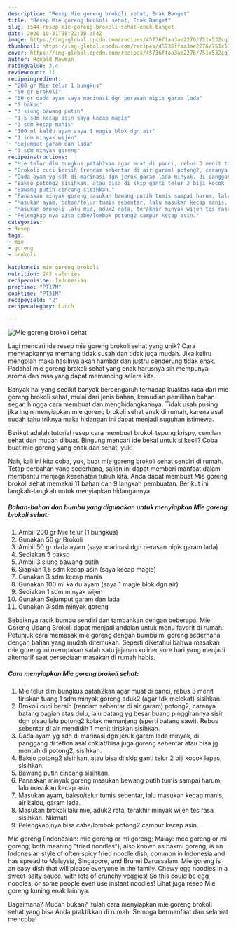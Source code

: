 ```yaml
---
description: "Resep Mie goreng brokoli sehat, Enak Banget"
title: "Resep Mie goreng brokoli sehat, Enak Banget"
slug: 1544-resep-mie-goreng-brokoli-sehat-enak-banget
date: 2020-10-31T08:22:38.354Z
image: https://img-global.cpcdn.com/recipes/45736ffaa3ae2276/751x532cq70/mie-goreng-brokoli-sehat-foto-resep-utama.jpg
thumbnail: https://img-global.cpcdn.com/recipes/45736ffaa3ae2276/751x532cq70/mie-goreng-brokoli-sehat-foto-resep-utama.jpg
cover: https://img-global.cpcdn.com/recipes/45736ffaa3ae2276/751x532cq70/mie-goreng-brokoli-sehat-foto-resep-utama.jpg
author: Ronald Newman
ratingvalue: 3.4
reviewcount: 11
recipeingredient:
- "200 gr Mie telur 1 bungkus"
- "50 gr Brokoli"
- "50 gr dada ayam saya marinasi dgn perasan nipis garam lada"
- "5 bakso"
- "3 siung bawang putih"
- "1,5 sdm kecap asin saya kecap magie"
- "3 sdm kecap manis"
- "100 ml kaldu ayam saya 1 magie blok dgn air"
- "1 sdm minyak wijen"
- "Sejumput garam dan lada"
- "3 sdm minyak goreng"
recipeinstructions:
- "Mie telur dlm bungkus patah2kan agar muat di panci, rebus 3 menit tiriskan tuang 1 sdm minyak goreng aduk2 (agar tdk melekat) sisihkan."
- "Brokoli cuci bersih (rendam sebentar di air garam) potong2, caranya batang bagian atas dulu, lalu batang yg besar buang pinggirannya sisir dgn pisau lalu potong2 kotak memanjang (sperti batang sawi). Rebus sebentar di air mendidih 1 menit tiriskan sisihkan."
- "Dada ayam yg sdh di marinasi dgn jeruk garam lada minyak, di panggang di teflon asal coklat/bisa juga goreng sebentar atau bisa jg mentah di potong2, sisihkan."
- "Bakso potong2 sisihkan, atau bisa di skip ganti telur 2 biji kocok lepas, sisihkan."
- "Bawang putih cincang sisihkan."
- "Panaskan minyak goreng masukan bawang putih tumis sampai harum, lalu masukan kecap asin."
- "Masukan ayam, bakso/telur tumis sebentar, lalu masukan kecap manis, air kaldu, garam lada."
- "Masukan brokoli lalu mie, aduk2 rata, terakhir minyak wijen tes rasa sisihkan. Nikmati"
- "Pelengkap nya bisa cabe/lombok potong2 campur kecap asin."
categories:
- Resep
tags:
- mie
- goreng
- brokoli

katakunci: mie goreng brokoli 
nutrition: 243 calories
recipecuisine: Indonesian
preptime: "PT17M"
cooktime: "PT31M"
recipeyield: "2"
recipecategory: Lunch

---
```



![Mie goreng brokoli sehat](https://img-global.cpcdn.com/recipes/45736ffaa3ae2276/751x532cq70/mie-goreng-brokoli-sehat-foto-resep-utama.jpg)

Lagi mencari ide resep mie goreng brokoli sehat yang unik? Cara menyiapkannya memang tidak susah dan tidak juga mudah. Jika keliru mengolah maka hasilnya akan hambar dan justru cenderung tidak enak. Padahal mie goreng brokoli sehat yang enak harusnya sih mempunyai aroma dan rasa yang dapat memancing selera kita.

Banyak hal yang sedikit banyak berpengaruh terhadap kualitas rasa dari mie goreng brokoli sehat, mulai dari jenis bahan, kemudian pemilihan bahan segar, hingga cara membuat dan menghidangkannya. Tidak usah pusing jika ingin menyiapkan mie goreng brokoli sehat enak di rumah, karena asal sudah tahu triknya maka hidangan ini dapat menjadi suguhan istimewa.

Berikut adalah tutorial resep cara membuat brokoli tepung krispy, cemilan sehat dan mudah dibuat. Bingung mencari ide bekal untuk si kecil? Coba buat mie goreng yang enak dan sehat, yuk!


Nah, kali ini kita coba, yuk, buat mie goreng brokoli sehat sendiri di rumah. Tetap berbahan yang sederhana, sajian ini dapat memberi manfaat dalam membantu menjaga kesehatan tubuh kita. Anda dapat membuat Mie goreng brokoli sehat memakai 11 bahan dan 9 langkah pembuatan. Berikut ini langkah-langkah untuk menyiapkan hidangannya.

<!--inarticleads1-->

##### Bahan-bahan dan bumbu yang digunakan untuk menyiapkan Mie goreng brokoli sehat:

1. Ambil 200 gr Mie telur (1 bungkus)
1. Gunakan 50 gr Brokoli
1. Ambil 50 gr dada ayam (saya marinasi dgn perasan nipis garam lada)
1. Sediakan 5 bakso
1. Ambil 3 siung bawang putih
1. Siapkan 1,5 sdm kecap asin (saya kecap magie)
1. Gunakan 3 sdm kecap manis
1. Gunakan 100 ml kaldu ayam (saya 1 magie blok dgn air)
1. Sediakan 1 sdm minyak wijen
1. Gunakan Sejumput garam dan lada
1. Gunakan 3 sdm minyak goreng


Sebaiknya racik bumbu sendiri dan tambahkan dengan beberapa. Mie Goreng Udang Brokoli dapat menjadi andalan untuk menu favorit di rumah. Petunjuk cara memasak mie goreng dengan bumbu mi goreng sederhana dengan bahan yang mudah ditemukan. Seperti diketahui bahwa masakan mie goreng ini merupakan salah satu jajanan kuliner sore hari yang menjadi alternatif saat persediaan masakan di rumah habis. 

<!--inarticleads2-->

##### Cara menyiapkan Mie goreng brokoli sehat:

1. Mie telur dlm bungkus patah2kan agar muat di panci, rebus 3 menit tiriskan tuang 1 sdm minyak goreng aduk2 (agar tdk melekat) sisihkan.
1. Brokoli cuci bersih (rendam sebentar di air garam) potong2, caranya batang bagian atas dulu, lalu batang yg besar buang pinggirannya sisir dgn pisau lalu potong2 kotak memanjang (sperti batang sawi). Rebus sebentar di air mendidih 1 menit tiriskan sisihkan.
1. Dada ayam yg sdh di marinasi dgn jeruk garam lada minyak, di panggang di teflon asal coklat/bisa juga goreng sebentar atau bisa jg mentah di potong2, sisihkan.
1. Bakso potong2 sisihkan, atau bisa di skip ganti telur 2 biji kocok lepas, sisihkan.
1. Bawang putih cincang sisihkan.
1. Panaskan minyak goreng masukan bawang putih tumis sampai harum, lalu masukan kecap asin.
1. Masukan ayam, bakso/telur tumis sebentar, lalu masukan kecap manis, air kaldu, garam lada.
1. Masukan brokoli lalu mie, aduk2 rata, terakhir minyak wijen tes rasa sisihkan. Nikmati
1. Pelengkap nya bisa cabe/lombok potong2 campur kecap asin.


Mie goreng (Indonesian: mie goreng or mi goreng; Malay: mee goreng or mi goreng; both meaning &#34;fried noodles&#34;), also known as bakmi goreng, is an Indonesian style of often spicy fried noodle dish, common in Indonesia and has spread to Malaysia, Singapore, and Brunei Darussalam. Mie goreng is an easy dish that will please everyone in the family. Chewy egg noodles in a sweet-salty sauce, with lots of crunchy veggies! So this could be egg noodles, or some people even use instant noodles! Lihat juga resep Mie goreng kuning enak lainnya. 

Bagaimana? Mudah bukan? Itulah cara menyiapkan mie goreng brokoli sehat yang bisa Anda praktikkan di rumah. Semoga bermanfaat dan selamat mencoba!
